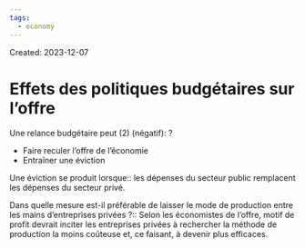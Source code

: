 ```yaml
---
tags:
  - economy
---
```

Created: 2023-12-07

# Effets des politiques budgétaires sur l’offre
Une relance budgétaire peut (2) (négatif):
?
- Faire reculer l’offre de l’économie
- Entraîner une éviction

Une éviction se produit lorsque:: les dépenses du secteur public remplacent les dépenses du secteur privé.
<!--SR:!2023-12-22,4,210-->

Dans quelle mesure est-il préférable de laisser le mode de production entre les mains d’entreprises privées ?:: Selon les économistes de l’offre, motif de profit devrait inciter les entreprises privées à rechercher la méthode de production la moins coûteuse et, ce faisant, à devenir plus efficaces.
